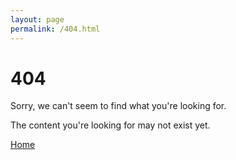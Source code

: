 ```yaml
---
layout: page
permalink: /404.html
---
```


<div class="weave-container">
  <h1>404</h1>

  <p>Sorry, we can't seem to find what you're looking for.</p>
  <p>The content you're looking for may not exist yet.</p>

  <a href="{{ site.baseurl }}/">Home</a>
  <!-- <a href="{{ site.baseurl }}/contact/" class="button button-blue button-big">Contact</a> -->
</div>
